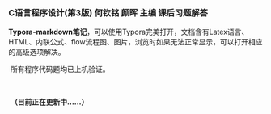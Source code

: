 ### C语言程序设计(第3版) 何钦铭 颜晖 主编 课后习题解答

​		**Typora-markdown笔记**，可以使用Typora完美打开，文档含有Latex语言、HTML、内联公式、flow流程图、图片，浏览时如果无法正常显示，可以打开相应的高级选项解决。

​		所有程序代码题均已上机验证。

​		

​		**（目前正在更新中……）**

